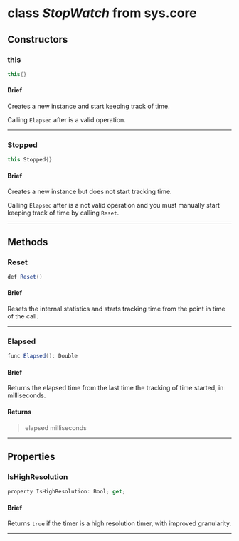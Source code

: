 # class *StopWatch* from sys.core

## Constructors

### this

```C#
this{}
```

#### Brief
Creates a new instance and start keeping track of time.

Calling `Elapsed` after is a valid operation.

***

### Stopped

```C#
this Stopped{}
```

#### Brief
Creates a new instance but does not start tracking time.

Calling `Elapsed` after is a not valid operation and you must manually start keeping track of time by calling `Reset`.

***

## Methods

### Reset

```C#
def Reset()
```

#### Brief
Resets the internal statistics and starts tracking time from the point in time of the call.

***

### Elapsed

```C#
func Elapsed(): Double
```

#### Brief
Returns the elapsed time from the last time the tracking of time started, in milliseconds.

#### Returns
> elapsed milliseconds
***

## Properties

### IsHighResolution

```C#
property IsHighResolution: Bool; get;
```

#### Brief
Returns `true` if the timer is a high resolution timer, with improved granularity.

***

